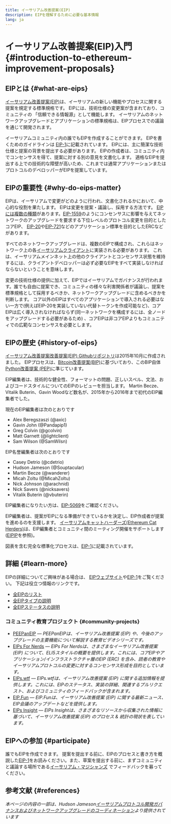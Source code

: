 ```yaml
---
title: イーサリアム改善提案(EIP)
description: EIPを理解するために必要な基本情報
lang: ja
---
```


# イーサリアム改善提案(EIP)入門 {#introduction-to-ethereum-improvement-proposals}

## EIPとは {#what-are-eips}

[イーサリアム改善提案(EIP)](https://eips.ethereum.org/)は、イーサリアムの新しい機能やプロセスに関する提案を規定する標準規格です。 EIPには、技術仕様の変更案が含まれており、コミュニティの 「信頼できる情報源」として機能します。 イーサリアムのネットワークアップグレードとアプリケーションの標準規格は、EIPプロセスでの議論を通じて開発されます。

イーサリアムコミュニティ内の誰でもEIPを作成することができます。 EIPを書くためのガイドラインは [EIP-1](https://eips.ethereum.org/EIPS/eip-1)に記載されています。 EIPには、主に簡潔な技術仕様と提案の背景を提出する必要があります。 EIPの作成者は、コミュニティ内でコンセンサスを得て、提案に対する別の意見を文書化します。 適格なEIPを提出する上での技術的な障壁が高いため、これまでは通常アプリケーションまたはプロトコルのデベロッパーがEIPを提案しています。

## EIPの重要性 {#why-do-eips-matter}

EIPは、イーサリアムで変更がどのように行われ、文書化されるかにおいて、中心的な役割を果たします。 EIPは変更を提案・議論し、採用する方法です。 [EIPには複数の種類](https://eips.ethereum.org/EIPS/eip-1#eip-types)があります。[EIP-1559](https://eips.ethereum.org/EIPS/eip-1559)のようにコンセンサスに影響を与えてネットワークのアップグレードを要求する下位レベルのプロトコル変更を目的としたコアEIP、 [EIP-20](https://eips.ethereum.org/EIPS/eip-20)や[EIP-721](https://eips.ethereum.org/EIPS/eip-721)などのアプリケーション標準を目的としたERCなどがあります。

すべてのネットワークアップグレードは、複数のEIPで構成され、これらはネットワーク上の各[イーサリアムクライアント](/learn/#clients-and-nodes)に実装される必要があります。 これは、イーサリアムメインネット上の他のクライアントとコンセンサス状態を維持するには、クライアントデベロッパーは必ず必要なEIPをすべて実装しなければならないということを意味します。

変更の技術仕様の提供に加えて、EIPではイーサリアムでガバナンスが行われます。誰でも自由に提案でき、コミュニティの様々な利害関係者が議論し、提案を標準規格として採用するべきか、ネットワークアップグレードに含めるべきかを判断します。 コア以外のEIPはすべてのアプリケーションで導入される必要はない一方で(例えばEIP-20を実装していない代替トークンを作成可能など)、コアEIPは広く導入されなければならず(同一ネットワークを構成するには、全ノードをアップグレードする必要があるため) 、コアEIPは非コアEIPよりもコミュニティでの広範なコンセンサスを必要とします。

## EIPの歴史 {#history-of-eips}

[イーサリアム改善提案改善提案(EIP) Githubリポジトリ](https://github.com/ethereum/EIPs)は2015年10月に作成されました。 EIPプロセスは、[Bitcoin改善提案(BIP)](https://github.com/bitcoin/bips)に基づいており、このBIP自体[Python改善提案 (PEP)](https://www.python.org/dev/peps/)に準じています。

EIP編集者は、技術的な健全性、フォーマットの問題、正しいスペル、文法、およびコードスタイルについてのEIPのレビューを担当します。 Martin Becze、Vitalik Buterin、Gavin Woodなど数名が、2015年から2016年まで初代のEIP編集者でした。

現在のEIP編集者は次のとおりです

- Alex Beregszaszi (@axic)
- Gavin John (@Pandapip1)
- Greg Colvin (@gcolvin)
- Matt Garnett (@lightclient)
- Sam Wilson (@SamWilsn)

EIP名誉編集者は次のとおりです

- Casey Detrio (@cdetrio)
- Hudson Jameson (@Souptacular)
- Martin Becze (@wanderer)
- Micah Zoltu (@MicahZoltu)
- Nick Johnson (@arachnid)
- Nick Savers (@nicksavers)
- Vitalik Buterin (@vbuterin)

EIP編集者になりたい方は、[EIP-5069](https://eips.ethereum.org/EIPS/eip-5069)をご確認ください。

EIP編集者は、提案がEIPになる準備ができているかを決定し、EIP作成者が提案を進めるのを支援します。 [イーサリアムキャットハーダーズ(Ethereum Cat Herders)](https://www.ethereumcatherders.com/)は、EIP編集者とコミュニティ間のミーティング開催をサポートします([EIPIP](https://github.com/ethereum-cat-herders/EIPIP)を参照)。

図表を含む完全な標準化プロセスは、[EIP-1](https://eips.ethereum.org/EIPS/eip-1)に記載されています。

## 詳細 {#learn-more}

EIPの詳細についてご興味がある場合は、 [EIPウェブサイト](https://eips.ethereum.org/)や[EIP-1](https://eips.ethereum.org/EIPS/eip-1)をご覧ください。 下記は役立つ情報のリンクです。

- [全EIPのリスト](https://eips.ethereum.org/all)
- [全EIPタイプの説明](https://eips.ethereum.org/EIPS/eip-1#eip-types)
- [全EIPステータスの説明](https://eips.ethereum.org/EIPS/eip-1#eip-process)

### コミュニティ教育プロジェクト {#community-projects}

- [PEEPanEIP](https://www.youtube.com/playlist?list=PL4cwHXAawZxqu0PKKyMzG_3BJV_xZTi1F) — *PEEPanEIPは、イーサリアム改善提案 (EIP) や、今後のアップグレードの主要機能について解説する教育ビデオシリーズです。*
- [EIPs For Nerds](https://ethereum2077.substack.com/t/eip-research) — *EIPs For Nerdsは、さまざまなイーサリアム改善提案 (EIP) について、ELI5スタイルの概要を提供します。これには、コアEIPやアプリケーション/インフラストラクチャ層のEIP (ERC) を含み、読者の教育やイーサリアムプロトコルの変更に対するコンセンサス形成を目的としています。*
- [EIPs.wtf](https://www.eips.wtf/) — *EIPs.wtfは、イーサリアム改善提案 (EIP) に関する追加情報を提供します。これには、EIPのステータス、実装の詳細、関連するプルリクエスト、およびコミュニティのフィードバックが含まれます。*
- [EIP.Fun](https://eipfun.substack.com/) — *EIP.Funは、イーサリアム改善提案 (EIP) に関する最新ニュース、EIP会議のアップデートなどを提供します。*
- [EIPs Insight](https://eipsinsight.com/) — *EIPs Insightは、さまざまなリソースから収集された情報に基づいて、イーサリアム改善提案 (EIP) のプロセス & 統計の現状を表しています。*

## EIPへの参加 {#participate}

誰でもEIPを作成できます。 提案を提出する前に、EIPのプロセスと書き方を概説した[EIP-1](https://eips.ethereum.org/EIPS/eip-1)をお読みください。また、草案を提出する前に、まずコミュニティと議論する場所である[イーサリアム・マジシャンズ](https://ethereum-magicians.org/) でフィードバックを募ってください。

## 参考文献 {#references}

<cite class="citation">

本ページの内容の一部は、Hudson Jameson[イーサリアムプロトコル開発ガバナンスおよびネットワークアップグレードのコーディネーション](https://hudsonjameson.com/posts/2020-03-23-ethereum-protocol-development-governance-and-network-upgrade-coordination/)より提供されています

</cite>
